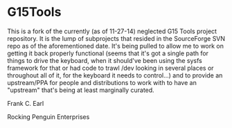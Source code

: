 G15Tools
========

This is a fork of the currently (as of 11-27-14) neglected G15 Tools project 
repository.  It is the lump of subprojects that resided in the SourceForge
SVN repo as of the aforementioned date.  It's being pulled to allow me to
work on getting it back properly functional (seems that it's got a single
path for things to drive the keyboard, when it should've been using the 
sysfs framework for that or had code to trawl /dev looking in several places
or throughout all of it, for the keyboard it needs to control...) and to
provide an upstream/PPA for people and distributions to work with to 
have an "upstream" that's being at least marginally curated.

Frank C. Earl

Rocking Penguin Enterprises
